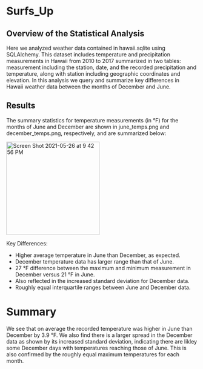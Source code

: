 # Surfs_Up
## Overview of the Statistical Analysis
Here we analyzed weather data contained in hawaii.sqlite using SQLAlchemy. This dataset includes temperature and precipitation measurements in Hawaii from 2010 to 2017 summarized in two tables: measurement including the station, date, and the recorded precipitation and temperature, along with station including geographic coordinates and elevation. In this analysis we query and summarize key differences in Hawaii weather data between the months of December and June.
## Results 
The summary statistics for temperature measurements (in °F) for the months of June and December are shown in june_temps.png and december_temps.png, respectively, and are summarized below:


<img width="246" alt="Screen Shot 2021-05-26 at 9 42 56 PM" src="https://user-images.githubusercontent.com/77812423/119752628-57dfe080-be6b-11eb-8fb7-b0d6f1f50198.png">

Key Differences:

* Higher average temperature in June than December, as expected.
* December temperature data has larger range than that of June.
* 27 °F difference between the maximum and minimum measurement in December versus 21 °F in June.
* Also reflected in the increased standard deviation for December data.
* Roughly equal interquartile ranges between June and December data.

# Summary
We see that on average the recorded temperature was higher in June than December by 3.9 °F. We also find there is a larger spread in the December data as shown by its increased standard deviation, indicating there are likley some December days with temperatures reaching those of June. This is also confirmed by the roughly equal maximum temperatures for each month. 
